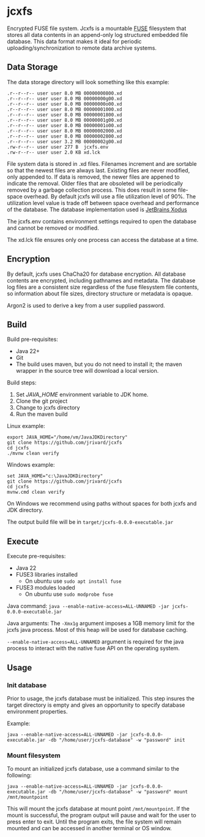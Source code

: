 # jcxfs
Encrypted FUSE file system.  Jcxfs is a mountable [FUSE](https://en.wikipedia.org/wiki/Filesystem_in_Userspace) filesystem 
that stores all data contents in an append-only log structured embedded file database.  This data format makes it ideal for 
periodic uploading/synchronization to remote data archive systems.  

## Data Storage
The data storage directory will look something like this example:

```
.r--r--r-- user user 8.0 MB 00000000800.xd
.r--r--r-- user user 8.0 MB 00000000g00.xd
.r--r--r-- user user 8.0 MB 00000000o00.xd
.r--r--r-- user user 8.0 MB 00000001000.xd
.r--r--r-- user user 8.0 MB 00000001800.xd
.r--r--r-- user user 8.0 MB 00000001g00.xd
.r--r--r-- user user 8.0 MB 00000001o00.xd
.r--r--r-- user user 8.0 MB 00000002000.xd
.r--r--r-- user user 8.0 MB 00000002800.xd
.r--r--r-- user user 3.2 MB 00000002g00.xd
.rw-r--r-- user user 277 B  jcxfs.env
.rw-r--r-- user user 2.0 KB xd.lck
```
File system data is stored in .xd files.  Filenames increment and are sortable so that the newest files are always last.
Existing files are never modified, only appended to.  If data is removed, the newer files are appened to indicate the removal.
Older files that are obsoleted will be periodically removed by a garbage collection process.  This does result in some 
file-space overhead.  By default jcxfs will use a file utilization level of 90%.  The utilization level value is trade
off between space overhead and performance of the database.  The database implementation used is 
[JetBrains Xodus](https://github.com/JetBrains/xodus)

The jcxfs.env contains environment settings required to open the database and cannot be removed or modified.

The xd.lck file ensures only one process can access the database at a time.

## Encryption
By default, jcxfs uses ChaCha20 for database encryption.  All database contents are encrypted, including pathnames and
metadata.  The database log files are a consistent size regardless of the fuse filesystem file contents, so information
about file sizes, directory structure or metadata is opaque.

Argon2 is used to derive a key from a user supplied password.

## Build

Build pre-requisites:
* Java 22+
* Git
* The build uses maven, but you do not need to install it; the maven wrapper in the source tree will download a local version.

Build steps:
1. Set _JAVA_HOME_ environment variable to JDK home.
1. Clone the git project
1. Change to jcxfs directory
1. Run the maven build

Linux example:
```
export JAVA_HOME="/home/vm/JavaJDKDirectory"
git clone https://github.com/jrivard/jcxfs
cd jcxfs
./mvnw clean verify
```  
Windows example:
```
set JAVA_HOME="c:\JavaJDKDirectory" 
git clone https://github.com/jrivard/jcxfs
cd jcxfs
mvnw.cmd clean verify
```
On Windows we recommend using paths without spaces for both jcxfs and JDK directory.

The output build file will be in ```target/jcxfs-0.0.0-executable.jar```

## Execute

Execute pre-requisites:
* Java 22
* FUSE3 libraries installed 
  * On ubuntu use ```sudo apt install fuse```
* FUSE3 modules loaded
  * On ubuntu use ```sudo modprobe fuse```

Java command:
```java --enable-native-access=ALL-UNNAMED -jar jcxfs-0.0.0-executable.jar```

Java arguments:
The ```-Xmx1g``` argument imposes a 1GB memory limit for the jcxfs java process.  Most of this heap will be used for database
caching.

```--enable-native-access=ALL-UNNAMED``` argument is required for the java process to interact with the native fuse API on the operating system.

## Usage


### Init database

Prior to usage, the jcxfs database must be initialized.  This step insures the 
target directory is empty and gives an opportunity to specify database environment properties.  

Example:

```
java --enable-native-access=ALL-UNNAMED -jar jcxfs-0.0.0-executable.jar -db "/home/user/jcxfs-database" -w "password" init

```

### Mount filesystem
To mount an initialized jcxfs database, use a command similar to the following:
```
java --enable-native-access=ALL-UNNAMED -jar jcxfs-0.0.0-executable.jar -db "/home/user/jcxfs-database" -w "password" mount /mnt/mountpoint
```
This will mount the jcxfs database at mount point `/mnt/mountpoint`.  If the mount is successful, the program
output will pause and wait for the user to press enter to exit.  Until the program exits, the file system
will remain mounted and can be accessed in another terminal or OS window.
